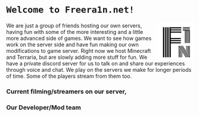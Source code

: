  <link rel="preconnect" href="https://fonts.googleapis.com">
<link rel="preconnect" href="https://fonts.gstatic.com" crossorigin>
<link href="https://fonts.googleapis.com/css2?family=Zen+Tokyo+Zoo&display=swap" rel="stylesheet"> 

# `Welcome to Freera1n.net!`

<img width=20% align=right src= https://raw.githubusercontent.com/jamesaharris/hostingstuff/freera1n/freera1nbig.png>

We are just a group of friends hosting our own servers, having fun with some of the more interesting and a little more advanced side of games. We want to see how games work on the server side and have fun making our own modifications to game server. Right now we host Minecraft and Terraria, but are slowly adding more stuff for fun. We have a private discord server for us to talk on and share our experiences through voice and chat. We play on the servers we make for longer periods of time. Some of the players stream from them too. 

### Current filming/streamers on our server, 

### Our Developer/Mod team

